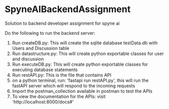 # SpyneAIBackendAssignment
Solution to backend developer assignment for spyne ai

Do the following to run the backend server:
1. Run createDB.py: This will create the sqlite database testData.db with Users and Discussion table
2. Run datastructure.py: This will create python exportable classes for user and discussion
3. Run executeDB.py: This will create python exportable classes for executing database statements
4. Run restAPI.py: This is the file that contains API
5. on a python terminal, run: 'fastapi run restAPI.py', this will run the fastAPI server which will respond to the incoming requests
6. Import the postman_collection available in postman to test the APIs
7. To view the documentation for the APIs: visit 'http://localhost:8000/docs#'

